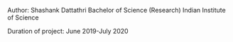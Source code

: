 Author:
Shashank Dattathri
Bachelor of Science (Research)
Indian Institute of Science 

Duration of project: June 2019-July 2020
